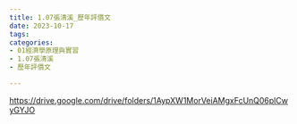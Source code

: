 ```yaml
---
title: 1.07張清溪_歷年評價文
date: 2023-10-17
tags: 
categories:
- 01經濟學原理與實習
- 1.07張清溪
- 歷年評價文

---
```

https://drive.google.com/drive/folders/1AypXW1MorVeiAMgxFcUnQ06plCwyGYJO
